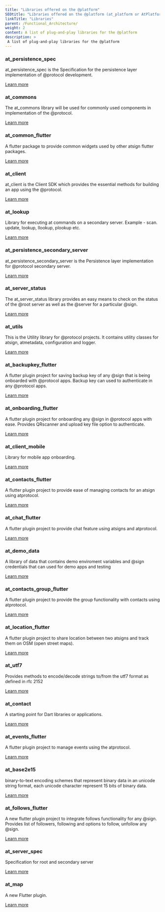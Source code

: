```yaml
---
title: "Libraries offered on the @platform"
SEOtitle: "Libraries offered on the @platform (at_platform or AtPlatform)"
linkTitle: "Libraries"
parent: /Functional_Architecture/
weight: 2
content: A list of plug-and-play libraries for the @platform
description: >
 A list of plug-and-play libraries for the @platform
---
```



### at_persistence_spec

at_persistence_spec is the Specification for the persistence layer implementation of @protocol development.

[Learn more](https://pub.dev/packages/at_persistence_spec)

### at_commons

The at_commons library will be used for commonly used components in implementation of the @protocol.

[Learn more](https://pub.dev/packages/at_commons)

### at_common_flutter

A flutter package to provide common widgets used by other atsign flutter packages.

[Learn more](https://pub.dev/packages/at_common_flutter)

### at_client

at_client is the Client SDK which provides the essential methods for building an app using the @protocol.

[Learn more](https://pub.dev/packages/at_client)

### at_lookup

Library for executing at commands on a secondary server. Example - scan. update, lookup, llookup, plookup etc.

[Learn more](https://pub.dev/packages/at_lookup)

### at_persistence_secondary_server

at_persistence_secondary_server is the Persistence layer implementation for @protocol secondary server.

[Learn more](https://pub.dev/packages/at_persistence_secondary_server)

### at_server_status

The at_server_status library provides an easy means to check on the status of the @root server as well as the @server for a particular @sign.

[Learn more](https://pub.dev/packages/at_server_status)

### at_utils

This is the Utility library for @protocol projects. It contains utility classes for atsign, atmetadata, configuration and logger.

[Learn more](https://pub.dev/packages/at_utils)

### at_backupkey_flutter

A flutter plugin project for saving backup key of any @sign that is being onboarded with @protocol apps. Backup key can used to authenticate in any @protocol apps.

[Learn more](https://pub.dev/packages/at_backupkey_flutter)

### at_onboarding_flutter

A flutter plugin project for onboarding any @sign in @protocol apps with ease. Provides QRscanner and upload key file option to authenticate.

[Learn more](https://pub.dev/packages/at_onboarding_flutter)

### at_client_mobile

Library for mobile app onboarding.

[Learn more](https://pub.dev/packages/at_client_mobile)

### at_contacts_flutter

A flutter plugin project to provide ease of managing contacts for an atsign using atprotocol.

[Learn more](https://pub.dev/packages/at_contacts_flutter)

### at_chat_flutter

A flutter plugin project to provide chat feature using atsigns and atprotocol.

[Learn more](https://pub.dev/packages/at_chat_flutter)

### at_demo_data

A library of data that contains demo enviroment variables and @sign credentials that can used for demo apps and testing

[Learn more](https://pub.dev/packages/at_demo_data)

### at_contacts_group_flutter

A flutter plugin project to provide the group functionality with contacts using atprotocol.

[Learn more](https://pub.dev/packages/at_contacts_group_flutter)

### at_location_flutter

A flutter plugin project to share location between two atsigns and track them on OSM (open street maps).

[Learn more](https://pub.dev/packages/at_location_flutter)

### at_utf7

Provides methods to encode/decode strings to/from the utf7 format as defined in rfc 2152

[Learn more](https://pub.dev/packages/at_utf7)

### at_contact

A starting point for Dart libraries or applications.

[Learn more](https://pub.dev/packages/at_contact)

### at_events_flutter

A flutter plugin project to manage events using the atprotocol.

[Learn more](https://pub.dev/packages/at_events_flutter)

### at_base2e15

binary-to-text encoding schemes that represent binary data in an unicode string format, each unicode character represent 15 bits of binary data.


[Learn more](https://pub.dev/packages/at_base2e15)

### at_follows_flutter

A new flutter plugin project to integrate follows functionality for any @sign. Provides list of followers, following and options to follow, unfollow any @sign.

[Learn more](https://pub.dev/packages/at_follows_flutter)

### at_server_spec

Specification for root and secondary server

[Learn more](https://pub.dev/packages/at_server_spec)

### at_map

A new Flutter plugin.

[Learn more](https://pub.dev/packages/at_map)

